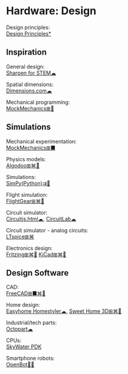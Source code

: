 # Hardware: Design

Design principles:  
[Design Principles*](https://principles.design/)

## Inspiration

General design:  
[Sharpen for STEM☁](https://sharpen.design/stem)

Spatial dimensions:  
[Dimensions.com☁](https://www.dimensions.com/)

Mechanical programming:  
[MockMechanics⊞🐧](https://mockmechanics.com/)

## Simulations

Mechanical experimentation:  
[MockMechanics⊞■](https://mockmechanics.com/)

Physics models:  
[Algodoo⊞⌘🍎](http://www.algodoo.com/)

Simulations:  
[SimPy(Python)⇉🐧](https://pypi.org/project/simpy/)

Flight simulation:  
[FlightGear⊞⌘🐧](https://www.flightgear.org/)

Circuit simulator:  
[Circuitjs.html☁](https://www.falstad.com/circuit/circuitjs.html),
[CircuitLab☁](https://www.circuitlab.com/)

Circuit simulator - analog circuits:  
[LTspice⊞⌘](https://www.analog.com/en/design-center/design-tools-and-calculators/ltspice-simulator.html)

Electronics design:  
[Fritzing⊞⌘🐧](https://fritzing.org/)
[KiCad⊞⌘🐧](https://www.kicad.org/)

## Design Software

CAD:  
[FreeCAD⊞■⌘🐧](https://www.freecadweb.org/)

Home design:  
[Easyhome Homestyler☁](https://www.homestyler.com),
[Sweet Home 3D⊞⌘🐧](http://www.sweethome3d.com/)

Industrial/tech parts:  
[Octopart☁](https://octopart.com/)

CPUs:  
[SkyWater PDK](https://skywater-pdk.readthedocs.io/en/latest/)

Smartphone robots:  
[OpenBot🍎🤖](https://www.openbot.org/)
